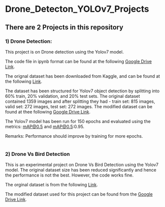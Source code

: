 # Drone_Detecton_YOLOv7_Projects

## There are 2 Projects in this repository

### 1) Drone Detection:
  This project is on Drone detection using the Yolov7 model.
  
  The code file in ipynb format can be found at the following [Google Drive Link](https://drive.google.com/drive/folders/14nUQls3w6fYLnxioCTzFTJ7jZQ2cnz3V?usp=sharing).
  
  The orignal dataset has been downloaded from Kaggle, and can be found at the following [Link](https://www.kaggle.com/datasets/dasmehdixtr/drone-dataset-uav).
  
  The dataset has been structured for Yolov7 object detection by splitting into 60% train, 20% validation, and 20% test sets. The original dataset contained 1359 images and after splitting they had - train set: 815 images, valid set: 272 images, test set: 272 images. The modified dataset can be found at thee following [Google Drive Link](https://drive.google.com/drive/folders/1m3ntWup5C0d49_doH9aaxvqv-DcaPCVX?usp=sharing).
  
  The Yolov7 model has been run for 150 epochs and evaluated using the metrics: mAP@0.5 and mAP@0.5:0.95. 
  
  Remarks: Performance should improve by training for more epochs.
<br><br>

### 2) Drone Vs Bird Detection
   
  This is an experimental project on Drone Vs Bird Detection using the Yolov7 model. The original dataset size has been reduced significantly and hence the performance is not the best. However, the code works fine.
  
  The orginal dataset is from the following [Link](https://data.mendeley.com/datasets/6ghdz52pd7/5).
  
  The modified dataset used for this project can be found from the [Google Drive Link](https://drive.google.com/drive/folders/1KkQ2OHRIsKDHpCxmsWzBb7ilyF5GMHAa?usp=sharing). 

